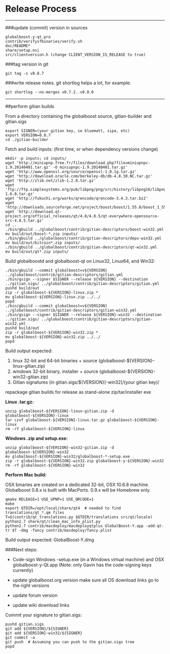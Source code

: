 Release Process
====================

* * *

###update (commit) version in sources


	globalboost-y-qt.pro
	contrib/verifysfbinaries/verify.sh
	doc/README*
	share/setup.nsi
	src/clientversion.h (change CLIENT_VERSION_IS_RELEASE to true)

###tag version in git

	git tag -s v0.8.7

###write release notes. git shortlog helps a lot, for example:

	git shortlog --no-merges v0.7.2..v0.8.0

* * *

##perform gitian builds

 From a directory containing the globalboost source, gitian-builder and gitian.sigs
  
	export SIGNER=(your gitian key, ie bluematt, sipa, etc)
	export VERSION=0.8.7
	cd ./gitian-builder

 Fetch and build inputs: (first time, or when dependency versions change)

	mkdir -p inputs; cd inputs/
	wget 'http://miniupnp.free.fr/files/download.php?file=miniupnpc-1.9.20140401.tar.gz' -O miniupnpc-1.9.20140401.tar.gz'
	wget 'http://www.openssl.org/source/openssl-1.0.1g.tar.gz'
	wget 'http://download.oracle.com/berkeley-db/db-4.8.30.NC.tar.gz'
	wget 'http://zlib.net/zlib-1.2.8.tar.gz'
	wget 'ftp://ftp.simplesystems.org/pub/libpng/png/src/history/libpng16/libpng-1.6.8.tar.gz'
	wget 'http://fukuchi.org/works/qrencode/qrencode-3.4.3.tar.bz2'
	wget 'http://downloads.sourceforge.net/project/boost/boost/1.55.0/boost_1_55_0.tar.bz2'
	wget 'http://download.qt-project.org/official_releases/qt/4.8/4.8.5/qt-everywhere-opensource-src-4.8.5.tar.gz'
	cd ..
	./bin/gbuild ../globalboost/contrib/gitian-descriptors/boost-win32.yml
	mv build/out/boost-*.zip inputs/
	./bin/gbuild ../globalboost/contrib/gitian-descriptors/deps-win32.yml
	mv build/out/bitcoin*.zip inputs/
	./bin/gbuild ../globalboost/contrib/gitian-descriptors/qt-win32.yml
	mv build/out/qt*.zip inputs/

 Build globalboostd and globalboost-qt on Linux32, Linux64, and Win32:
  
	./bin/gbuild --commit globalboost=v${VERSION} ../globalboost/contrib/gitian-descriptors/gitian.yml
	./bin/gsign --signer $SIGNER --release ${VERSION} --destination ../gitian.sigs/ ../globalboost/contrib/gitian-descriptors/gitian.yml
	pushd build/out
	zip -r globalboost-${VERSION}-linux.zip *
	mv globalboost-${VERSION}-linux.zip ../../
	popd
	./bin/gbuild --commit globalboost=v${VERSION} ../globalboost/contrib/gitian-descriptors/gitian-win32.yml
	./bin/gsign --signer $SIGNER --release ${VERSION}-win32 --destination ../gitian.sigs/ ../globalboost/contrib/gitian-descriptors/gitian-win32.yml
	pushd build/out
	zip -r globalboost-${VERSION}-win32.zip *
	mv globalboost-${VERSION}-win32.zip ../../
	popd

  Build output expected:

  1. linux 32-bit and 64-bit binaries + source (globalboost-${VERSION}-linux-gitian.zip)
  2. windows 32-bit binary, installer + source (globalboost-${VERSION}-win32-gitian.zip)
  3. Gitian signatures (in gitian.sigs/${VERSION}[-win32]/(your gitian key)/

repackage gitian builds for release as stand-alone zip/tar/installer exe

**Linux .tar.gz:**

	unzip globalboost-${VERSION}-linux-gitian.zip -d globalboost-${VERSION}-linux
	tar czvf globalboost-${VERSION}-linux.tar.gz globalboost-${VERSION}-linux
	rm -rf globalboost-${VERSION}-linux

**Windows .zip and setup.exe:**

	unzip globalboost-${VERSION}-win32-gitian.zip -d globalboost-${VERSION}-win32
	mv globalboost-${VERSION}-win32/globalboost-*-setup.exe .
	zip -r globalboost-${VERSION}-win32.zip globalboost-y-${VERSION}-win32
	rm -rf globalboost-${VERSION}-win32

**Perform Mac build:**

  OSX binaries are created on a dedicated 32-bit, OSX 10.6.8 machine.
  Globalboost 0.8.x is built with MacPorts.  0.9.x will be Homebrew only.

	qmake RELEASE=1 USE_UPNP=1 USE_QRCODE=1
	make
	export QTDIR=/opt/local/share/qt4  # needed to find translations/qt_*.qm files
	T=$(contrib/qt_translations.py $QTDIR/translations src/qt/locale)
	python2.7 share/qt/clean_mac_info_plist.py
	python2.7 contrib/macdeploy/macdeployqtplus GlobalBoost-Y.app -add-qt-tr $T -dmg -fancy contrib/macdeploy/fancy.plist

 Build output expected: GlobalBoost-Y.dmg

###Next steps:

* Code-sign Windows -setup.exe (in a Windows virtual machine) and
  OSX globalboost-y-Qt.app (Note: only Gavin has the code-signing keys currently)

* update globalboost.org version
  make sure all OS download links go to the right versions

* update forum version

* update wiki download links

Commit your signature to gitian.sigs:

	pushd gitian.sigs
	git add ${VERSION}/${SIGNER}
	git add ${VERSION}-win32/${SIGNER}
	git commit -a
	git push  # Assuming you can push to the gitian.sigs tree
	popd

